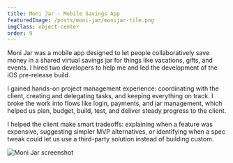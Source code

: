 ```yaml
---
title: Moni Jar - Mobile Savings App
featuredImage: /posts/moni-jar/monijar-tile.png
imgClass: object-center
order: 9
---
```


Moni Jar was a mobile app designed to let people collaboratively save money in a shared virtual savings jar for things like vacations, gifts, and events. I hired two developers to help me and led the development of the iOS pre-release build.

I gained hands-on project management experience: coordinating with the client, creating and delegating tasks, and keeping everything on track. I broke the work into flows like login, payments, and jar management, which helped us plan, budget, build, test, and deliver steady progress to the client.

I helped the client make smart tradeoffs: explaining when a feature was expensive, suggesting simpler MVP alternatives, or identifying when a spec tweak could let us use a third-party solution instead of building custom.

<img alt="Moni Jar screenshot" src="/posts/moni-jar/monijar-tile.png" />
